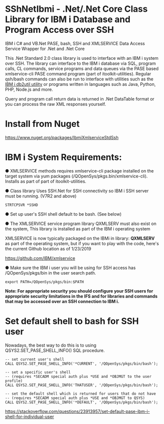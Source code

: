 # SShNetIbmi - .Net/.Net Core Class Library for IBM i Database and Program Access over SSH
IBM i C# and VB.Net PASE, bash, SSH and XMLSERVICE Data Access Service Wrapper for .Net and .Net Core

This .Net Standard 2.0 class library is used to interface with an IBM i system over SSH. The library can interface to the IBM i database via SQL, program calls, CL commands, service programs and data queues via the PASE based xmlservice-cli PASE command program (part of itoolkit-utilities). Regular qsh/bash commands can also be run to interface with utilities such as the [IBM i db2util utility](https://github.com/IBM/ibmi-db2util) or programs written in languages such as Java, Python, PHP, Node.js and more.

Query and program call return data is returned in .Net DataTable format or you can process the raw XML responses yourself.

# Install from Nuget

https://www.nuget.org/packages/IbmiXmlserviceStdSsh

# IBM i System Requirements:
 ● XMLSERVICE methods requires xmlservice-cli package installed on the target system via yum packages (/QOpenSys/pkgs.bin/xmlservice-cli). Installs as part of part of itoolkit-utilities.
 
 ● Class library Uses SSH.Net for SSH connectivity so IBM i SSH server must be running. (V7R2 and above)
 
 ```STRTCPSVR *SSHD```
 
 ● Set up user's SSH shell default to be bash. (See below)
 
 ● The XMLSERVICE service program library QXMLSERV must also exist on the system, This library is installed as part of the IBM i operating system
 
 XMLSERVICE is now typically packaged on the IBMi in library: **QXMLSERV** as part of the operating system, but if you want to play with the code, here's the current Github location as of 1/23/2019

https://github.com/IBM/xmlservice
 
 ● Make sure the IBM i user you will be using for SSH access has /QOpenSys/pkgs/bin in the user search path. 
 
 ```export PATH=/QOpenSys/pkgs/bin:$PATH```
 
**Note: For appropriate security you should configure your SSH users for appropriate security limitations in the IFS and for libraries and commands that may be accessed over an SSH connection to IBM i.**

# Set default shell to bash for SSH user
Nowadays, the best way to do this is to using QSYS2.SET_PASE_SHELL_INFO() SQL procedure.

```
-- set current user's shell
CALL QSYS2.SET_PASE_SHELL_INFO('*CURRENT', '/QOpenSys/pkgs/bin/bash');

-- set a specific user's shell
-- (requires *SECADM special auth plus *USE and *OBJMGT to the user profile)
CALL QSYS2.SET_PASE_SHELL_INFO('THATUSER', '/QOpenSys/pkgs/bin/bash');

-- set the default shell which is returned for users that do not have
-- (requires *SECADM special auth plus *USE and *OBJMGT to QSYS)
CALL QSYS2.SET_PASE_SHELL_INFO('*DEFAULT', '/QOpenSys/pkgs/bin/bash');
```
https://stackoverflow.com/questions/23913957/set-default-pase-ibm-i-shell-for-individual-user
